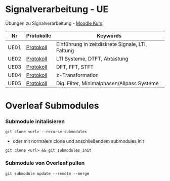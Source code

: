 # Signalverarbeitung - UE

Übungen zu Signalverarbeitung - [Moodle Kurs](https://moodle.jku.at/course/view.php?id=36157)

| Nr | Protokolle | Keywords |
| - | - | - |
| UE01 | [Protokoll](UE01/Signalverarbeitung_UE01.pdf) | Einführung in zeitdiskrete Signale, LTI, Faltung |
| UE02 | [Protokoll](UE02/Signalverarbeitung_UE02.pdf) | LTI Systeme, DTFT, Abtastung |
| UE03 | [Protokoll](UE03/Signalverarbeitung_UE03.pdf) | DFT, FFT, STFT |
| UE04 | [Protokoll](UE04/Signalverarbeitung_UE04.pdf) | z-Transformation |
| UE05 | [Protokoll](UE05/Signalverarbeitung_UE05.pdf) | Dig. Filter, Minimalphasen/Allpass Systeme |

# Overleaf Submodules

### Submodule initalisieren

`git clone <url> --recurse-submodules`

- oder mit normalem clone und anschließendem submodules init

`git clone <url> && git submodules init`

### Submodule von Overleaf pullen

`git submodule update --remote --merge`


